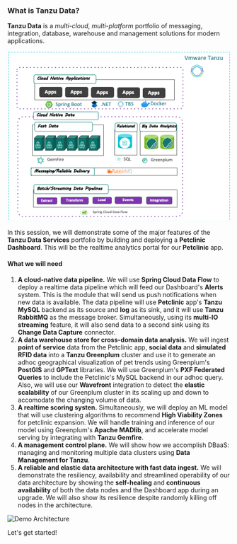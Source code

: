 ### What is Tanzu Data?

**Tanzu Data** is a _multi-cloud_, _multi-platform_ portfolio of messaging, integration, database, warehouse and management solutions for modern applications.

![Tanzu Data](images/data-architecture.png)

In this session, we will demonstrate some of the major features of the **Tanzu Data Services** portfolio by building and deploying a **Petclinic Dashboard**. This will be the realtime analytics portal for our **Petclinic** app. 


#### What we will need
1. **A cloud-native data pipeline.** We will use **Spring Cloud Data Flow** to deploy a realtime data pipeline which will feed our Dashboard's **Alerts** system. This is the module that will send us push notifications when new data is available. The data pipeline will use **Petclinic** app's **Tanzu MySQL** backend as its source and **log** as its sink, and it will use **Tanzu RabbitMQ** as the message broker. Simultaneously, using its **multi-IO streaming** feature, it will also send data to a second sink using its **Change Data Capture** connector.
2. **A data warehouse store for cross-domain data analysis.** We will ingest **point of service** data from the Petclinic app, **social data** and **simulated RFID data** into a **Tanzu Greenplum** cluster and use it to generate an adhoc geographical visualization of pet trends using Greenplum's **PostGIS** and **GPText** libraries. We will use Greenplum's **PXF Federated Queries** to include the Petclinic's MySQL backend in our adhoc query. Also, we will use our **Wavefront** integration to detect the **elastic scalability** of our Greenplum cluster in its scaling up and down to accomodate the changing volume of data.
3. **A realtime scoring systen.** Simultaneously, we will deploy an ML model that will use clustering algorithms to recommend **High Viability Zones** for petclinic expansion. We will handle training and inference of our model using Greenplum's **Apache MADlib**, and accelerate model serving by integrating with **Tanzu Gemfire**.
4. **A management control plane.** We will show how we accomplish DBaaS: managing and monitoring multiple data clusters using **Data Management for Tanzu**.
5. **A reliable and elastic data architecture with fast data ingest.** We will demonstrate the resiliency, availability and streamlined operability of our data architecture by showing the **self-healing** and **continuous availability** of both the data nodes and the Dashboard app during an upgrade. We will also show its resilience despite randomly killing off nodes in the architecture.

![Demo Architecture](images/tas.jpg)

Let's get started!